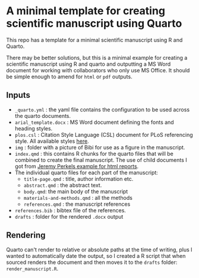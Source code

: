 # A minimal template for creating scientific manuscript using Quarto

This repo has a template for a minimal scientific manuscript using R and Quarto.

There may be better solutions, but this is a minimal example for creating a scientific manuscript using R and quarto and outputting a MS Word document for working with collaborators who only use MS Office. It should be simple enough to amend for `html` or `pdf` outputs.

## Inputs

-   `_quarto.yml` : the yaml file contains the configuration to be used across the quarto documents.
-   `arial_template.docx` : MS Word document defining the fonts and heading styles.
-   `plos.csl` : Citation Style Language (CSL) document for PLoS referencing style. All available styles [here](https://github.com/citation-style-language/styles).
-   `img` : folder with a picture of Bibi for use as a figure in the manuscript.
-   `index.qmd` : this contains R chunks for the quarto files that will be combined to create the final manuscript. The use of child documents I got from [Jeremy Perkels example for html reports](https://jperkel.github.io/computed_quarto_manuscript/).
-   The individual quarto files for each part of the manuscript:
    -   `title-page.qmd` : title, author information etc.
    -   `abstract.qmd` : the abstract text.
    -   `body.qmd`: the main body of the manuscript
    -   `materials-and-methods.qmd` : all the methods
    -   `references.qmd` : the manuscript references
-  `references.bib` : bibtex file of the references.
- `drafts` : folder for the rendered `.docx` output 

## Rendering

Quarto can't render to relative or absolute paths at the time of writing, plus I wanted to automatically date the output, so I created a R script that when sourced renders the document and then moves it to the `drafts` folder: `render_manuscript.R`.
